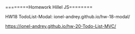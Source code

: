 ========Homework Hillel JS========

HW18 TodoList-Modal: ionel-andrey.github.io/hw-18-modal/

https://ionel-andrey.github.io/hw-20-Todo-List-MVC/
